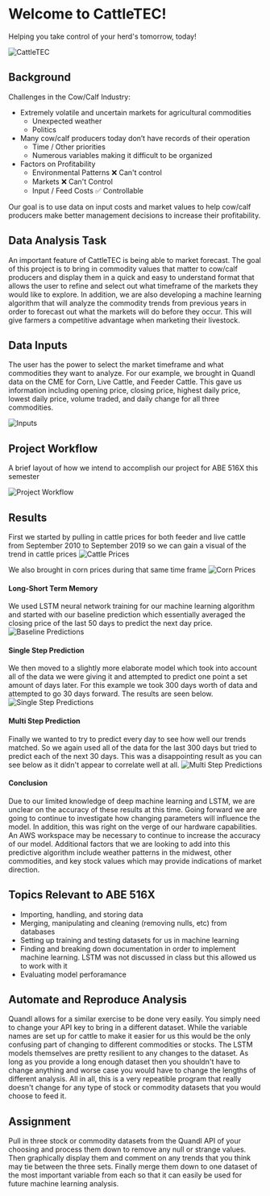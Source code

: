 # Welcome to CattleTEC!


Helping you take control of your herd's tomorrow, today!

![CattleTEC](CattleTEC-PNG.png "CattleTEC Logo")

## Background
Challenges in the Cow/Calf Industry:
* Extremely volatile and uncertain markets for agricultural commodities
  * Unexpected weather
  * Politics
* Many cow/calf producers today don’t have records of their operation
  * Time / Other priorities
  * Numerous variables making it difficult to be organized
* Factors on Profitability
  * Environmental Patterns  :x: Can't control
  * Markets :x: Can't Control
  * Input / Feed Costs  :white_check_mark: Controllable
  
Our goal is to use data on input costs and market values to help cow/calf producers make better management decisions to increase their profitability.

## Data Analysis Task
An important feature of CattleTEC is being able to market forecast. The goal of this project is to bring in commodity values that matter to cow/calf producers and display them in a quick and easy to understand format that allows the user to refine and select out what timeframe of the markets they would like to explore. In addition, we are also developing a machine learning algorithm that will analyze the commodity trends from previous years in order to forecast out what the markets will do before they occur. This will  give farmers a competitive advantage when marketing their livestock.

## Data Inputs
The user has the power to select the market timeframe and what commodities they want to analyze. For our example, we brought in Quandl data on the CME for Corn, Live Cattle, and Feeder Cattle. This gave us information including opening price, closing price, highest daily price, lowest daily price, volume traded, and daily change for all three commodities. 


![Inputs](Inputs.png "Inputs")

## Project Workflow
A brief layout of how we intend
to accomplish our project for ABE 516X this semester


![Project Workflow](516-Project.png "WorkFlow")

## Results
First we started by pulling in cattle prices for both feeder and live cattle from September 2010 to September 2019 so we can gain a visual of the trend in cattle prices
![Cattle Prices](CattlePrices.png "Cattle Prices")

We also brought in corn prices during that same time frame
![Corn Prices](CornPrices.png "Corn Prices")

#### Long-Short Term Memory
We used LSTM neural network training for our machine learning algorithm and started with our baseline prediction which essentially averaged the closing price of the last 50 days to predict the next day price.
![Baseline Predictions](BaselinePrediction.png "Baseline Predictions")

#### Single Step Prediction
We then moved to a slightly more elaborate model which took into account all of the data we were giving it and attempted to predict one point a set amount of days later. For this example we took 300 days worth of data and attempted to go 30 days forward. The results are seen below.
![Single Step Predictions](SingleStepPredictions.png "Single Step Predictions")

#### Multi Step Prediction
Finally we wanted to try to predict every day to see how well our trends matched. So we again used all of the data for the last 300 days but tried to predict each of the next 30 days. This was a disappointing result as you can see below as it didn't appear to correlate well at all.
![Multi Step Predictions](MultiStepPredicitons.png "Multi Step Predictions")

#### Conclusion
Due to our limited knowledge of deep machine learning and LSTM, we are unclear on the accuracy of these results at this time. Going forward we are going to continue to investigate how changing parameters will influence the model. In addition, this was right on the verge of our hardware capabilities. An AWS workspace may be necessary to continue to increase the accuracy of our model. Additional factors that we are looking to add into this predictive algorithm include weather patterns in the midwest, other commodities, and key stock values which may provide indications of market direction.

## Topics Relevant to ABE 516X 
* Importing, handling, and storing data
* Merging, manipulating and cleaning (removing nulls, etc) from databases
* Setting up training and testing datasets for us in machine learning
* Finding and breaking down documentation in order to implement machine learning. LSTM was not discussed in class but this allowed us to work with it
* Evaluating model perforamance

## Automate and Reproduce Analysis
Quandl allows for a similar exercise to be done very easily. You simply need to change your API key to bring in a different dataset. While the variable names are set up for cattle to make it easier for us this would be the only confusing part of changing to different commodities or stocks. The LSTM models themselves are pretty resilient to any changes to the dataset. As long as you provide a long enough dataset then you shouldn't have to change anything and worse case you would have to change the lengths of different analysis. All in all, this is a very repeatible program that really doesn't change for any type of stock or commodity datasets that you would choose to feed it.

## Assignment
Pull in three stock or commodity datasets from the Quandl API of your choosing and process them down to remove any null or strange values. Then graphically display them and comment on any trends that you think may tie between the three sets. Finally merge them down to one dataset of the most important variable from each so that it can easily be used for future machine learning analysis.



